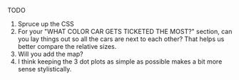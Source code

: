 TODO

1. Spruce up the CSS
2. For your "WHAT COLOR CAR GETS TICKETED THE MOST?" section, can you lay things out so all the cars are next to each other? That helps us better compare the relative sizes.
3. Will you add the map?
4. I think keeping the 3 dot plots as simple as possible makes a bit more sense stylistically.
